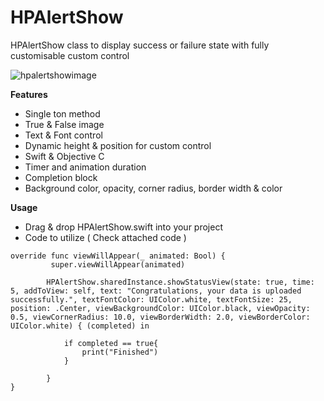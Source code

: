 # HPAlertShow
HPAlertShow class to display success or failure state with fully customisable custom control

![hpalertshowimage](https://user-images.githubusercontent.com/23353196/33058277-e1cdfa48-ceb4-11e7-98eb-81bed219b9fb.jpg)


**Features**
- Single ton method
- True & False image
- Text & Font control
- Dynamic height & position for custom control
- Swift & Objective C
- Timer and animation duration
- Completion block
- Background color, opacity, corner radius, border width & color

**Usage**
- Drag & drop HPAlertShow.swift into your project
- Code to utilize  ( Check attached code )
```
override func viewWillAppear(_ animated: Bool) {
         super.viewWillAppear(animated)
       
        HPAlertShow.sharedInstance.showStatusView(state: true, time: 5, addToView: self, text: "Congratulations, your data is uploaded successfully.", textFontColor: UIColor.white, textFontSize: 25, position: .Center, viewBackgroundColor: UIColor.black, viewOpacity: 0.5, viewCornerRadius: 10.0, viewBorderWidth: 2.0, viewBorderColor: UIColor.white) { (completed) in
           
            if completed == true{
                print("Finished")
            }
           
        }
}
```

